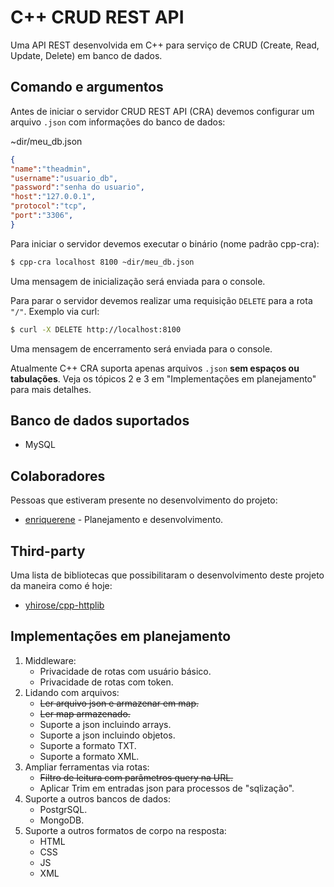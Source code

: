 # C++ CRUD REST API
Uma API REST desenvolvida em C++ para serviço de CRUD (Create, Read, Update, Delete) em banco de dados.

## Comando e argumentos
Antes de iniciar o servidor CRUD REST API (CRA) devemos configurar um arquivo `.json` com informações do banco de dados:

~dir/meu_db.json
```json
{
"name":"theadmin",
"username":"usuario_db",
"password":"senha do usuario",
"host":"127.0.0.1",
"protocol":"tcp",
"port":"3306",
}
```

Para iniciar o servidor devemos executar o binário (nome padrão cpp-cra):
```sh
$ cpp-cra localhost 8100 ~dir/meu_db.json
```
Uma mensagem de inicialização será enviada para o console.

Para parar o servidor devemos realizar uma requisição `DELETE` para a rota `"/"`. Exemplo via curl:
```sh
$ curl -X DELETE http://localhost:8100
```
Uma mensagem de encerramento será enviada para o console.

Atualmente C++ CRA suporta apenas arquivos `.json` **sem espaços ou tabulações**. Veja os tópicos 2 e 3 em "Implementações em planejamento" para mais detalhes.

## Banco de dados suportados
* MySQL

## Colaboradores
Pessoas que estiveram presente no desenvolvimento do projeto:
* [enriquerene](https://github.com/enriquerene) - Planejamento e desenvolvimento.

## Third-party
Uma lista de bibliotecas que possibilitaram o desenvolvimento deste projeto da maneira como é hoje:
* [yhirose/cpp-httplib](https://github.com/yhirose/cpp-httplib)

## Implementações em planejamento
1. Middleware:
    * Privacidade de rotas com usuário básico.
    * Privacidade de rotas com token.
2. Lidando com arquivos:
    * ~~Ler arquivo json e armazenar em map.~~
    * ~~Ler map armazenado.~~
    * Suporte a json incluindo arrays.
    * Suporte a json incluindo objetos.
    * Suporte a formato TXT.
    * Suporte a formato XML.
3. Ampliar ferramentas via rotas:
    * ~~Filtro de leitura com parâmetros query na URL.~~
    * Aplicar Trim em entradas json para processos de "sqlização".
4. Suporte a outros bancos de dados:
    * PostgrSQL.
    * MongoDB.
5. Suporte a outros formatos de corpo na resposta:
    * HTML
    * CSS
    * JS
    * XML